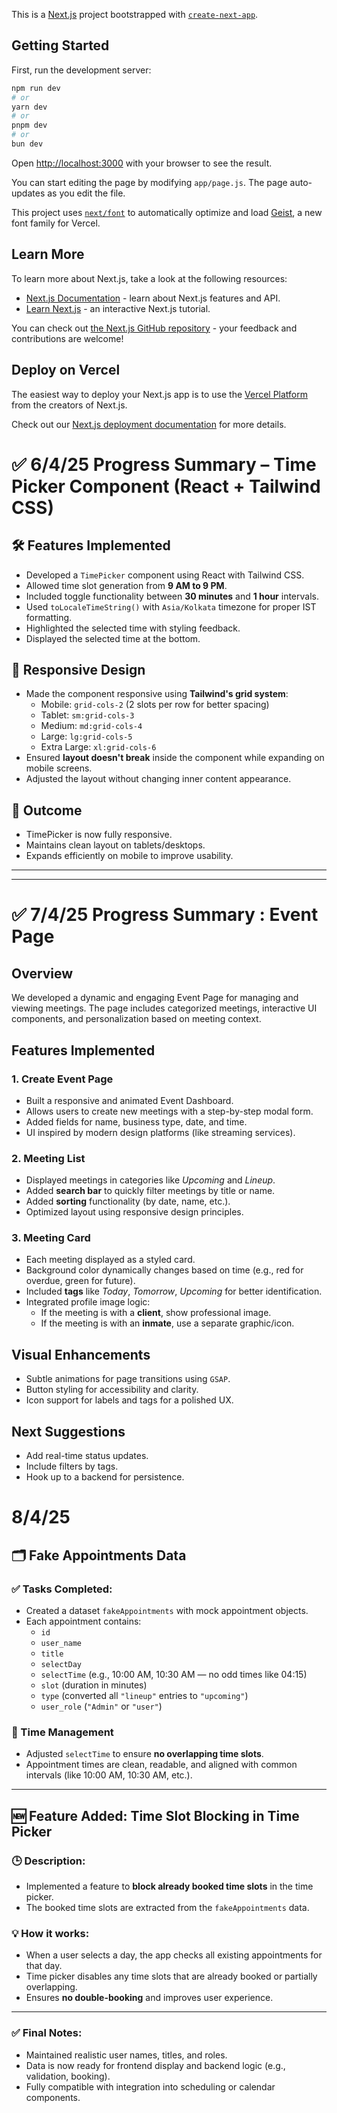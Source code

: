 This is a [Next.js](https://nextjs.org) project bootstrapped with [`create-next-app`](https://github.com/vercel/next.js/tree/canary/packages/create-next-app).

## Getting Started

First, run the development server:

```bash
npm run dev
# or
yarn dev
# or
pnpm dev
# or
bun dev
```

Open [http://localhost:3000](http://localhost:3000) with your browser to see the result.

You can start editing the page by modifying `app/page.js`. The page auto-updates as you edit the file.

This project uses [`next/font`](https://nextjs.org/docs/app/building-your-application/optimizing/fonts) to automatically optimize and load [Geist](https://vercel.com/font), a new font family for Vercel.

## Learn More

To learn more about Next.js, take a look at the following resources:

- [Next.js Documentation](https://nextjs.org/docs) - learn about Next.js features and API.
- [Learn Next.js](https://nextjs.org/learn) - an interactive Next.js tutorial.

You can check out [the Next.js GitHub repository](https://github.com/vercel/next.js) - your feedback and contributions are welcome!

## Deploy on Vercel

The easiest way to deploy your Next.js app is to use the [Vercel Platform](https://vercel.com/new?utm_medium=default-template&filter=next.js&utm_source=create-next-app&utm_campaign=create-next-app-readme) from the creators of Next.js.

Check out our [Next.js deployment documentation](https://nextjs.org/docs/app/building-your-application/deploying) for more details.

# ✅ 6/4/25 Progress Summary – Time Picker Component (React + Tailwind CSS)

## 🛠 Features Implemented

- Developed a `TimePicker` component using React with Tailwind CSS.
- Allowed time slot generation from **9 AM to 9 PM**.
- Included toggle functionality between **30 minutes** and **1 hour** intervals.
- Used `toLocaleTimeString()` with `Asia/Kolkata` timezone for proper IST formatting.
- Highlighted the selected time with styling feedback.
- Displayed the selected time at the bottom.

## 📱 Responsive Design

- Made the component responsive using **Tailwind's grid system**:
  - Mobile: `grid-cols-2` (2 slots per row for better spacing)
  - Tablet: `sm:grid-cols-3`
  - Medium: `md:grid-cols-4`
  - Large: `lg:grid-cols-5`
  - Extra Large: `xl:grid-cols-6`
- Ensured **layout doesn't break** inside the component while expanding on mobile screens.
- Adjusted the layout without changing inner content appearance.

## 🎯 Outcome

- TimePicker is now fully responsive.
- Maintains clean layout on tablets/desktops.
- Expands efficiently on mobile to improve usability.

---

---

# ✅ 7/4/25 Progress Summary : Event Page

## Overview

We developed a dynamic and engaging Event Page for managing and viewing meetings. The page includes categorized meetings, interactive UI components, and personalization based on meeting context.

## Features Implemented

### 1. **Create Event Page**

- Built a responsive and animated Event Dashboard.
- Allows users to create new meetings with a step-by-step modal form.
- Added fields for name, business type, date, and time.
- UI inspired by modern design platforms (like streaming services).

### 2. **Meeting List**

- Displayed meetings in categories like _Upcoming_ and _Lineup_.
- Added **search bar** to quickly filter meetings by title or name.
- Added **sorting** functionality (by date, name, etc.).
- Optimized layout using responsive design principles.

### 3. **Meeting Card**

- Each meeting displayed as a styled card.
- Background color dynamically changes based on time (e.g., red for overdue, green for future).
- Included **tags** like _Today_, _Tomorrow_, _Upcoming_ for better identification.
- Integrated profile image logic:
  - If the meeting is with a **client**, show professional image.
  - If the meeting is with an **inmate**, use a separate graphic/icon.

## Visual Enhancements

- Subtle animations for page transitions using `GSAP`.
- Button styling for accessibility and clarity.
- Icon support for labels and tags for a polished UX.

## Next Suggestions

- Add real-time status updates.
- Include filters by tags.
- Hook up to a backend for persistence.

# 8/4/25

## 🗂️ Fake Appointments Data

### ✅ Tasks Completed:

- Created a dataset `fakeAppointments` with mock appointment objects.
- Each appointment contains:
  - `id`
  - `user_name`
  - `title`
  - `selectDay`
  - `selectTime` (e.g., 10:00 AM, 10:30 AM — no odd times like 04:15)
  - `slot` (duration in minutes)
  - `type` (converted all `"lineup"` entries to `"upcoming"`)
  - `user_role` (`"Admin"` or `"user"`)

### 🔁 Time Management

- Adjusted `selectTime` to ensure **no overlapping time slots**.
- Appointment times are clean, readable, and aligned with common intervals (like 10:00 AM, 10:30 AM, etc.).

---

## 🆕 Feature Added: Time Slot Blocking in Time Picker

### 🕒 Description:

- Implemented a feature to **block already booked time slots** in the time picker.
- The booked time slots are extracted from the `fakeAppointments` data.

### 💡 How it works:

- When a user selects a day, the app checks all existing appointments for that day.
- Time picker disables any time slots that are already booked or partially overlapping.
- Ensures **no double-booking** and improves user experience.

---

### ✅ Final Notes:

- Maintained realistic user names, titles, and roles.
- Data is now ready for frontend display and backend logic (e.g., validation, booking).
- Fully compatible with integration into scheduling or calendar components.
